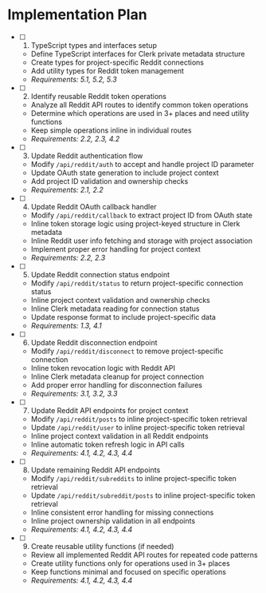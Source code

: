 # Implementation Plan

- [ ] 1. TypeScript types and interfaces setup
  - Define TypeScript interfaces for Clerk private metadata structure
  - Create types for project-specific Reddit connections
  - Add utility types for Reddit token management
  - _Requirements: 5.1, 5.2, 5.3_

- [ ] 2. Identify reusable Reddit token operations
  - Analyze all Reddit API routes to identify common token operations
  - Determine which operations are used in 3+ places and need utility functions
  - Keep simple operations inline in individual routes
  - _Requirements: 2.2, 2.3, 4.2_

- [ ] 3. Update Reddit authentication flow
  - Modify `/api/reddit/auth` to accept and handle project ID parameter
  - Update OAuth state generation to include project context
  - Add project ID validation and ownership checks
  - _Requirements: 2.1, 2.2_

- [ ] 4. Update Reddit OAuth callback handler
  - Modify `/api/reddit/callback` to extract project ID from OAuth state
  - Inline token storage logic using project-keyed structure in Clerk metadata
  - Inline Reddit user info fetching and storage with project association
  - Implement proper error handling for project context
  - _Requirements: 2.2, 2.3_

- [ ] 5. Update Reddit connection status endpoint
  - Modify `/api/reddit/status` to return project-specific connection status
  - Inline project context validation and ownership checks
  - Inline Clerk metadata reading for connection status
  - Update response format to include project-specific data
  - _Requirements: 1.3, 4.1_

- [ ] 6. Update Reddit disconnection endpoint
  - Modify `/api/reddit/disconnect` to remove project-specific connection
  - Inline token revocation logic with Reddit API
  - Inline Clerk metadata cleanup for project connection
  - Add proper error handling for disconnection failures
  - _Requirements: 3.1, 3.2, 3.3_

- [ ] 7. Update Reddit API endpoints for project context
  - Modify `/api/reddit/posts` to inline project-specific token retrieval
  - Update `/api/reddit/user` to inline project-specific token retrieval
  - Inline project context validation in all Reddit endpoints
  - Inline automatic token refresh logic in API calls
  - _Requirements: 4.1, 4.2, 4.3, 4.4_

- [ ] 8. Update remaining Reddit API endpoints
  - Modify `/api/reddit/subreddits` to inline project-specific token retrieval
  - Update `/api/reddit/subreddit/posts` to inline project-specific token retrieval
  - Inline consistent error handling for missing connections
  - Inline project ownership validation in all endpoints
  - _Requirements: 4.1, 4.2, 4.3, 4.4_

- [ ] 9. Create reusable utility functions (if needed)
  - Review all implemented Reddit API routes for repeated code patterns
  - Create utility functions only for operations used in 3+ places
  - Keep functions minimal and focused on specific operations
  - _Requirements: 4.1, 4.2, 4.3, 4.4_
